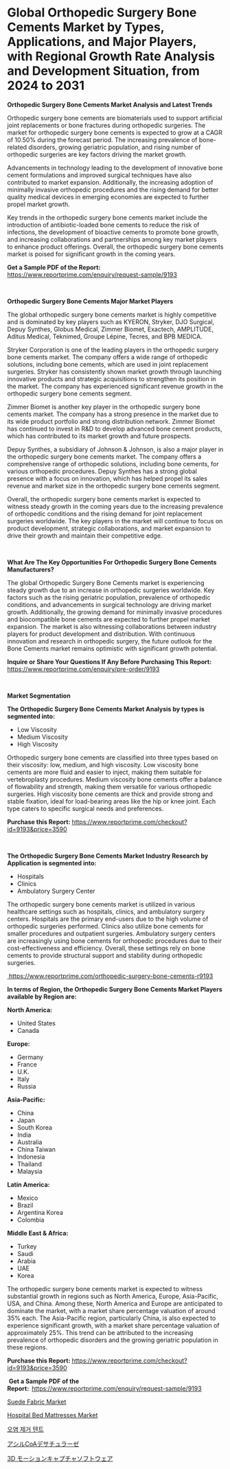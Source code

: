 <p><h1>Global Orthopedic Surgery Bone Cements Market by Types, Applications, and Major Players, with Regional Growth Rate Analysis and Development Situation, from 2024 to 2031</h1></p><p><strong>Orthopedic Surgery Bone Cements Market Analysis and Latest Trends</strong></p>
<p><p>Orthopedic surgery bone cements are biomaterials used to support artificial joint replacements or bone fractures during orthopedic surgeries. The market for orthopedic surgery bone cements is expected to grow at a CAGR of 10.50% during the forecast period. The increasing prevalence of bone-related disorders, growing geriatric population, and rising number of orthopedic surgeries are key factors driving the market growth.</p><p>Advancements in technology leading to the development of innovative bone cement formulations and improved surgical techniques have also contributed to market expansion. Additionally, the increasing adoption of minimally invasive orthopedic procedures and the rising demand for better quality medical devices in emerging economies are expected to further propel market growth.</p><p>Key trends in the orthopedic surgery bone cements market include the introduction of antibiotic-loaded bone cements to reduce the risk of infections, the development of bioactive cements to promote bone growth, and increasing collaborations and partnerships among key market players to enhance product offerings. Overall, the orthopedic surgery bone cements market is poised for significant growth in the coming years.</p></p>
<p><strong>Get a Sample PDF of the Report:&nbsp;</strong> <a href="https://www.reportprime.com/enquiry/request-sample/9193">https://www.reportprime.com/enquiry/request-sample/9193</a></p>
<p>&nbsp;</p>
<p><strong>Orthopedic Surgery Bone Cements Major Market Players</strong></p>
<p><p>The global orthopedic surgery bone cements market is highly competitive and is dominated by key players such as KYERON, Stryker, DJO Surgical, Depuy Synthes, Globus Medical, Zimmer Biomet, Exactech, AMPLITUDE, Aditus Medical, Teknimed, Groupe Lépine, Tecres, and BPB MEDICA.</p><p>Stryker Corporation is one of the leading players in the orthopedic surgery bone cements market. The company offers a wide range of orthopedic solutions, including bone cements, which are used in joint replacement surgeries. Stryker has consistently shown market growth through launching innovative products and strategic acquisitions to strengthen its position in the market. The company has experienced significant revenue growth in the orthopedic surgery bone cements segment.</p><p>Zimmer Biomet is another key player in the orthopedic surgery bone cements market. The company has a strong presence in the market due to its wide product portfolio and strong distribution network. Zimmer Biomet has continued to invest in R&D to develop advanced bone cement products, which has contributed to its market growth and future prospects.</p><p>Depuy Synthes, a subsidiary of Johnson & Johnson, is also a major player in the orthopedic surgery bone cements market. The company offers a comprehensive range of orthopedic solutions, including bone cements, for various orthopedic procedures. Depuy Synthes has a strong global presence with a focus on innovation, which has helped propel its sales revenue and market size in the orthopedic surgery bone cements segment.</p><p>Overall, the orthopedic surgery bone cements market is expected to witness steady growth in the coming years due to the increasing prevalence of orthopedic conditions and the rising demand for joint replacement surgeries worldwide. The key players in the market will continue to focus on product development, strategic collaborations, and market expansion to drive their growth and maintain their competitive edge.</p></p>
<p>&nbsp;</p>
<p><strong>What Are The Key Opportunities For Orthopedic Surgery Bone Cements Manufacturers?</strong></p>
<p><p>The global Orthopedic Surgery Bone Cements market is experiencing steady growth due to an increase in orthopedic surgeries worldwide. Key factors such as the rising geriatric population, prevalence of orthopedic conditions, and advancements in surgical technology are driving market growth. Additionally, the growing demand for minimally invasive procedures and biocompatible bone cements are expected to further propel market expansion. The market is also witnessing collaborations between industry players for product development and distribution. With continuous innovation and research in orthopedic surgery, the future outlook for the Bone Cements market remains optimistic with significant growth potential.</p></p>
<p><strong>Inquire or Share Your Questions If Any Before Purchasing This Report:</strong> <a href="https://www.reportprime.com/enquiry/pre-order/9193">https://www.reportprime.com/enquiry/pre-order/9193</a></p>
<p>&nbsp;</p>
<p><strong>Market Segmentation</strong></p>
<p><strong>The Orthopedic Surgery Bone Cements Market Analysis by types is segmented into:</strong></p>
<p><ul><li>Low Viscosity</li><li>Medium Viscosity</li><li>High Viscosity</li></ul></p>
<p><p>Orthopedic surgery bone cements are classified into three types based on their viscosity: low, medium, and high viscosity. Low viscosity bone cements are more fluid and easier to inject, making them suitable for vertebroplasty procedures. Medium viscosity bone cements offer a balance of flowability and strength, making them versatile for various orthopedic surgeries. High viscosity bone cements are thick and provide strong and stable fixation, ideal for load-bearing areas like the hip or knee joint. Each type caters to specific surgical needs and preferences.</p></p>
<p><strong>Purchase this Report:&nbsp;</strong><a href="https://www.reportprime.com/checkout?id=9193&price=3590">https://www.reportprime.com/checkout?id=9193&price=3590</a></p>
<p>&nbsp;</p>
<p><strong>The Orthopedic Surgery Bone Cements Market Industry Research by Application is segmented into:</strong></p>
<p><ul><li>Hospitals</li><li>Clinics</li><li>Ambulatory Surgery Center</li></ul></p>
<p><p>The orthopedic surgery bone cements market is utilized in various healthcare settings such as hospitals, clinics, and ambulatory surgery centers. Hospitals are the primary end-users due to the high volume of orthopedic surgeries performed. Clinics also utilize bone cements for smaller procedures and outpatient surgeries. Ambulatory surgery centers are increasingly using bone cements for orthopedic procedures due to their cost-effectiveness and efficiency. Overall, these settings rely on bone cements to provide structural support and stability during orthopedic surgeries.</p></p>
<p><a href="https://www.reportprime.com/orthopedic-surgery-bone-cements-r9193">&nbsp;https://www.reportprime.com/orthopedic-surgery-bone-cements-r9193</a></p>
<p><strong>In terms of Region, the Orthopedic Surgery Bone Cements Market Players available by Region are:</strong></p>
<p>
    <p> <strong> North America: </strong>
        <ul>
            <li>United States</li>
            <li>Canada</li>
        </ul>
        </p> 
    <p> <strong> Europe: </strong>
        <ul>
            <li>Germany</li>
            <li>France</li>
            <li>U.K.</li>
            <li>Italy</li>
            <li>Russia</li>
        </ul>
        </p> 
    <p> <strong> Asia-Pacific: </strong>
        <ul>
            <li>China</li>
            <li>Japan</li>
            <li>South Korea</li>
            <li>India</li>
            <li>Australia</li>
            <li>China Taiwan</li>
            <li>Indonesia</li>
            <li>Thailand</li>
            <li>Malaysia</li>
        </ul>
        </p> 
    <p> <strong> Latin America: </strong>
        <ul>
            <li>Mexico</li>
            <li>Brazil</li>
            <li>Argentina Korea</li>
            <li>Colombia</li>
        </ul>
        </p> 
    <p> <strong> Middle East & Africa: </strong>
        <ul>
            <li>Turkey</li>
            <li>Saudi</li>
            <li>Arabia</li>
            <li>UAE</li>
            <li>Korea</li>
        </ul>
    </p>
    </p>
<p><p>The orthopedic surgery bone cements market is expected to witness substantial growth in regions such as North America, Europe, Asia-Pacific, USA, and China. Among these, North America and Europe are anticipated to dominate the market, with a market share percentage valuation of around 35% each. The Asia-Pacific region, particularly China, is also expected to experience significant growth, with a market share percentage valuation of approximately 25%. This trend can be attributed to the increasing prevalence of orthopedic disorders and the growing geriatric population in these regions.</p></p>
<p><strong>Purchase this Report: </strong><a href="https://www.reportprime.com/checkout?id=9193&price=3590">https://www.reportprime.com/checkout?id=9193&price=3590</a></p>
<p>&nbsp;<strong>Get a Sample PDF of the Report:&nbsp;&nbsp;</strong><a href="https://www.reportprime.com/enquiry/request-sample/9193">https://www.reportprime.com/enquiry/request-sample/9193</a></p>
<p><strong></strong></p>
<p><p><a href="https://issuu.com/reportprime-2/docs/suede-fabric-market-size-2030.pptx">Suede Fabric Market</a></p><p><a href="https://github.com/Sherrillcrooksxa8i18ucf2m/Market-Research-Report-List-2/blob/main/hospital-bed-mattresses-market.md">Hospital Bed Mattresses Market</a></p><p><a href="https://github.com/fredrickeglers/Market-Research-Report-List-2/blob/main/359623973657.md">오염 제거 텐트</a></p><p><a href="https://github.com/JacksonWiza1924/Market-Research-Report-List-1/blob/main/257385778122.md">アシルCoAデサチュラーゼ</a></p><p><a href="https://github.com/hwbcz413288296/Market-Research-Report-List-2/blob/main/589014278121.md">3D モーションキャプチャソフトウェア</a></p></p>